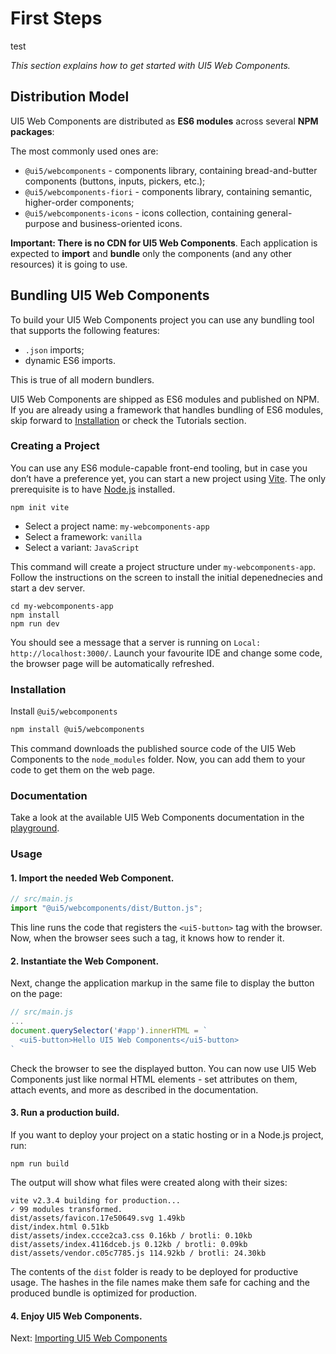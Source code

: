 # First Steps
test

*This section explains how to get started with UI5 Web Components.*

## Distribution Model

UI5 Web Components are distributed as **ES6 modules** across several **NPM packages**:

The most commonly used ones are:
 - `@ui5/webcomponents` - components library, containing bread-and-butter components (buttons, inputs, pickers, etc.);
 - `@ui5/webcomponents-fiori` - components library, containing semantic, higher-order components;
 - `@ui5/webcomponents-icons` - icons collection, containing general-purpose and business-oriented icons.

**Important: There is no CDN for UI5 Web Components**. Each application is expected to **import** and **bundle** only the components (and any other resources) it is going to use.

## Bundling UI5 Web Components

To build your UI5 Web Components project you can use any bundling tool that supports the following features:
 - `.json` imports;
 - dynamic ES6 imports.

This is true of all modern bundlers.  

UI5 Web Components are shipped as ES6 modules and published on NPM. If you are already using a framework that handles bundling of ES6 modules, skip forward to [Installation](#installation) or check the Tutorials section.

### Creating a Project

You can use any ES6 module-capable front-end tooling, but in case you don’t have a preference yet, you can start a new project using [Vite](https://vitejs.dev). The only prerequisite is to have [Node.js](https://nodejs.org/) installed.

```console
npm init vite
```

- Select a project name: `my-webcomponents-app`
- Select a framework: `vanilla`
- Select a variant: `JavaScript`

This command will create a project structure under `my-webcomponents-app`. Follow the instructions on the screen to install the initial depenednecies and start a dev server.

```
cd my-webcomponents-app
npm install
npm run dev​
```

You should see a message that a server is running on `Local: http://localhost:3000/`. Launch your favourite IDE and change some code, the browser page will be automatically refreshed.

### Installation

<a name="installation"></a>

Install ```@ui5/webcomponents```

```bash
npm install @ui5/webcomponents
```

This command downloads the published source code of the UI5 Web Components to the `node_modules` folder. Now, you can add them to your code to get them on the web page.

### Documentation

Take a look at the available UI5 Web Components documentation in the [playground](./playground/docs/).

### Usage

#### 1. Import the needed Web Component.

```js
// src/main.js
import "@ui5/webcomponents/dist/Button.js";
```

This line runs the code that registers the `<ui5-button>` tag with the browser. Now, when the browser sees such a tag, it knows how to render it.

#### 2. Instantiate the Web Component.

Next, change the application markup in the same file to display the button on the page:
```js
// src/main.js
...
document.querySelector('#app').innerHTML = `
  <ui5-button>Hello UI5 Web Components</ui5-button>
`
```

Check the browser to see the displayed button. You can now use UI5 Web Components just like normal HTML elements - set attributes on them, attach events, and more as described in the documentation.

#### 3. Run a production build.

If you want to deploy your project on a static hosting or in a Node.js project, run:

```console
npm run build
```

The output will show what files were created along with their sizes:

```console
vite v2.3.4 building for production...
✓ 99 modules transformed.
dist/assets/favicon.17e50649.svg 1.49kb
dist/index.html 0.51kb
dist/assets/index.ccce2ca3.css 0.16kb / brotli: 0.10kb
dist/assets/index.4116dceb.js 0.12kb / brotli: 0.09kb
dist/assets/vendor.c05c7785.js 114.92kb / brotli: 24.30kb
```

The contents of the `dist` folder is ready to be deployed for productive usage. The hashes in the file names make them safe for caching and the produced bundle is optimized for production.

#### 4. Enjoy UI5 Web Components.

Next: [Importing UI5 Web Components](../importing-components)
